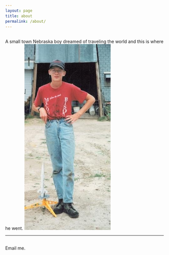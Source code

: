 ```yaml
---
layout: page
title: about
permalink: /about/
---
```



<br/>
A small town Nebraska boy dreamed of traveling the world and this is where he went.

<img class="center" src="/img/farmkid.jpg">


<br/>
<hr/>
<br/>
<span class="contacticon center">
	<a href="mailto:miller.clayton@gmail.com"><i class="fa fa-envelope-square"></i></a>
	<a href="https://github.com/cmiller8" target="_blank"><i class="fa fa-github-square"></i></a>
	<a href="https://www.linkedin.com/in/claytonmiller/" target="_blank"><i class="fa fa-linkedin-square"></i></a>
	<a href="https://twitter.com" target="_blank"><i class="fa fa-twitter-square"></i></a>
</span>

<div class="col three caption">
	Email me.
</div>

